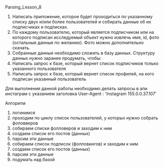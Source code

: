 Parsing_Lesson_8
1) Написать приложение, которое будет проходиться по указанному списку двух и/или более пользователей и собирать 
данные об их подписчиках и подписках.
2) По каждому пользователю, который является подписчиком или на которого подписан исследуемый объект нужно извлечь 
имя, 
id, 
фото (остальные данные по
желанию). 
Фото можно дополнительно скачать.
3) Собранные данные необходимо сложить в базу данных. Структуру данных нужно заранее продумать, чтобы:
4) Написать запрос к базе, который вернет список подписчиков только указанного пользователя
5) Написать запрос к базе, который вернет список профилей, на кого подписан указанный пользователь

Для выполнения данной работы необходимо делать запросы в апи инстаграм с указанием заголовка User-Agent : 
'Instagram 155.0.0.37.107'

Алгоритм
1) логинимся
2) проходим по циклу список пользователей, у которых нужно собрать фоловверов
3) собираем списки фолловеров и заходим к ним
4) создаем список его постов (данных)
5) парсим эти данные
6) собираем список подписок (фолловингов) и заходим к ним
7) создаем список его постов (данных)
8) парсим эти данные
9) подумать над базой
